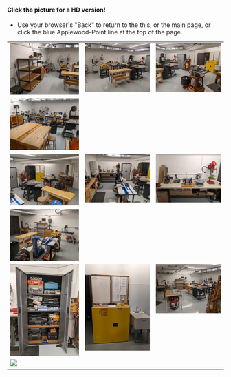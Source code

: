 #### Click the picture for a HD version!
-  Use your browser's "Back" to return to the this, or the main page, or click the blue Applewood-Point line at the top of the page.

<table>
  <tr>
      <td valign="top">
      <a href="./Shop-1.jpg">
      <img src="./Thumbnails/Shop-1-T.jpg">
      </a>
      </td>
      <td valign="top">
      <a href="./Shop-2.jpg">
      <img src="./Thumbnails/Shop-2-T.jpg">
      </a>
      </td>
      <td valign="top">
      <a href="./Shop-3.jpg">
      <img src="./Thumbnails/Shop-3-T.jpg">
      </a>
      </td>
      </tr>
      <td valign="top">
      <a href="./Shop-4.jpg">
      <img src="./Thumbnails/Shop-4-T.jpg">
      </a>
      </td>
  </tr>
  <tr>
      <td valign="top">
      <a href="./Shop-5.jpg">
      <img src="./Thumbnails/Shop-5-T.jpg">
      </a>
      </td>
      <td valign="top">
      <a href="./Shop-6.jpg">
      <img src="./Thumbnails/Shop-6-T.jpg">
      </a>
      </td>
      <td valign="top">
      <a href="./Shop-7.jpg">
      <img src="./Thumbnails/Shop-7-T.jpg">
      </a>
      </td>
      </tr>
      <td valign="top">
      <a href="./Shop-8.jpg">
      <img src="./Thumbnails/Shop-8-T.jpg">
      </a>
      </td>
  </tr>
  <tr>
      <td valign="top">
      <a href="./Shop-9.jpg">
      <img src="./Thumbnails/Shop-9-T.jpg">
      </a>
      </td>
      <td valign="top">
      <a href="./Shop-10.jpg">
      <img src="./Thumbnails/Shop-10-T.jpg">
      </a>
      </td>
      <td valign="top">
      <a href="./Shop-11.jpg">
      <img src="./Thumbnails/Shop-11-T.jpg">
      </a>
      </td>
      </tr>
      <td valign="top">
      <a href="./Shop-15.jpg">
      <img src="./Th./umbnails/Shop-15-T.jpg">
      </a>
      </td>
  </tr>
 </table>
